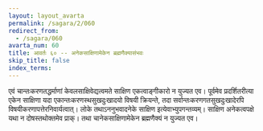 ```yaml
---
layout: layout_avarta
permalink: /sagara/2/060
redirect_from:
  - /sagara/060
avarta_num: 60
title: आवर्तः ६० -- अनेकसाक्षिणामेकेन ब्रह्मणैक्यासंभवः
skip_title: false
index_terms: 
---
```


एवं चान्तःकरणतद्धर्माणां केवलसाक्षिवेद्यत्वमते साक्षिण एकत्वाङ्गीकारो न युज्यत एव।
पूर्वमेव प्रदर्शितरीत्या एकेन साक्षिणा यदा एकान्तःकरणस्थसुखदुःखादयो विषयी
क्रियन्ते, तदा सर्वान्तःकरणगतसुखदुःखादेरपि विषयीकरणापत्तेरनिवार्यत्वात्।
लोके तथाऽननुभवादनेके साक्षिण इत्येवाभ्युपगन्तव्यम्।
साक्षिण अनेकत्वपक्षे
यथा न दोषस्तथोक्तमेव प्राक्।
तथा चानेकसाक्षिणामेकेन ब्रह्मणैक्यं न युज्यत एव।

<div class="footnote" markdown="1">
</div>
